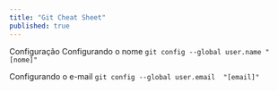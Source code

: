 ```yaml
---
title: "Git Cheat Sheet"
published: true
---
```


Configuração
Configurando o nome
`git config --global user.name "[nome]"`

Configurando o e-mail
`git config --global user.email  "[email]"`
